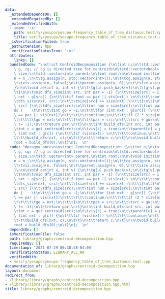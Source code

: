 ```yaml
---
data:
  _extendedDependsOn: []
  _extendedRequiredBy: []
  _extendedVerifiedWith:
  - icon: ':x:'
    path: verify/yosupo/yosupo-frequency_table_of_tree_distance.test.cpp
    title: verify/yosupo/yosupo-frequency_table_of_tree_distance.test.cpp
  _isVerificationFailed: true
  _pathExtension: hpp
  _verificationStatusIcon: ':x:'
  attributes:
    links: []
  bundledCode: "\nstruct CentroidDecomposition {\n\tint n;\n\tstd::vector<std::vector<int>>\
    \ g, cg; // cg is directed tree for centroids\n\tstd::vector<bool> vis;\n\tstd::vector<int>\
    \ size;\n\tstd::vector<int> parent;\n\tint root;\n\n\tvoid init(int n_) {\n\t\t\
    n = n_;\n\t\tg.assign(n, std::vector<int>());\n\t\tcg.assign(n, std::vector<int>());\n\
    \t\tvis.assign(n, false);\n\t\tparent.assign(n, 0);\n\t\tsize.assign(n, 0);\n\t\
    }\n\n\tvoid ae(int u, int v) {\n\t\tg[u].push_back(v);\n\t\tg[v].push_back(u);\n\
    \t}\n\n\tvoid dfs_size(int src, int par = -1) {\n\t\tsize[src] = 1;\n\t\tfor (int\
    \ nxt : g[src]) {\n\t\t\tif (nxt == par || vis[nxt]) \n\t\t\t\tcontinue;\n\t\t\
    \tdfs_size(nxt, src);\n\t\t\tsize[src] += size[nxt];\n\t\t}\n\t}\n\n\tint get_centroid(int\
    \ src) {\n\t\tdfs_size(src);\n\t\tint num = size[src];\n\t\tint par = -1;\n\t\t\
    do {    \t\n\t\t\tint go = -1;\n\t\t\tfor (int nxt : g[src]) {\n\t\t\t\tif (nxt\
    \ == par || vis[nxt])\n\t\t\t\t\tcontinue;\n\t\t\t\tif (2 * size[nxt] > num) \n\
    \t\t\t\t\tgo = nxt;\n\t\t\t}\n\t\t\tpar = src;\n\t\t\tsrc = go;\n\t\t} while (src\
    \ != -1);\n\t\treturn par;\n\t}\n\n\tint build_dfs(int src, int par = -1) {\n\t\
    \tint c = get_centroid(src);\n\t\tvis[c] = true;\n\t\tparent[c] = par;\n\t\tfor\
    \ (int nxt : g[c]) {\n\t\t\tif (vis[nxt]) \n\t\t\t\tcontinue;\n\t\t\tcg[c].push_back(nxt);\n\
    \t\t\tbuild_dfs(nxt, c);\n\t\t}\n\t\treturn c;\n\t}\n\n\tvoid build() {\n\t\t\
    root = build_dfs(0);\n\t}\n};  \n"
  code: "#pragma once\n\nstruct CentroidDecomposition {\n\tint n;\n\tstd::vector<std::vector<int>>\
    \ g, cg; // cg is directed tree for centroids\n\tstd::vector<bool> vis;\n\tstd::vector<int>\
    \ size;\n\tstd::vector<int> parent;\n\tint root;\n\n\tvoid init(int n_) {\n\t\t\
    n = n_;\n\t\tg.assign(n, std::vector<int>());\n\t\tcg.assign(n, std::vector<int>());\n\
    \t\tvis.assign(n, false);\n\t\tparent.assign(n, 0);\n\t\tsize.assign(n, 0);\n\t\
    }\n\n\tvoid ae(int u, int v) {\n\t\tg[u].push_back(v);\n\t\tg[v].push_back(u);\n\
    \t}\n\n\tvoid dfs_size(int src, int par = -1) {\n\t\tsize[src] = 1;\n\t\tfor (int\
    \ nxt : g[src]) {\n\t\t\tif (nxt == par || vis[nxt]) \n\t\t\t\tcontinue;\n\t\t\
    \tdfs_size(nxt, src);\n\t\t\tsize[src] += size[nxt];\n\t\t}\n\t}\n\n\tint get_centroid(int\
    \ src) {\n\t\tdfs_size(src);\n\t\tint num = size[src];\n\t\tint par = -1;\n\t\t\
    do {    \t\n\t\t\tint go = -1;\n\t\t\tfor (int nxt : g[src]) {\n\t\t\t\tif (nxt\
    \ == par || vis[nxt])\n\t\t\t\t\tcontinue;\n\t\t\t\tif (2 * size[nxt] > num) \n\
    \t\t\t\t\tgo = nxt;\n\t\t\t}\n\t\t\tpar = src;\n\t\t\tsrc = go;\n\t\t} while (src\
    \ != -1);\n\t\treturn par;\n\t}\n\n\tint build_dfs(int src, int par = -1) {\n\t\
    \tint c = get_centroid(src);\n\t\tvis[c] = true;\n\t\tparent[c] = par;\n\t\tfor\
    \ (int nxt : g[c]) {\n\t\t\tif (vis[nxt]) \n\t\t\t\tcontinue;\n\t\t\tcg[c].push_back(nxt);\n\
    \t\t\tbuild_dfs(nxt, c);\n\t\t}\n\t\treturn c;\n\t}\n\n\tvoid build() {\n\t\t\
    root = build_dfs(0);\n\t}\n};  \n"
  dependsOn: []
  isVerificationFile: false
  path: library/graphs/centroid-decomposition.hpp
  requiredBy: []
  timestamp: '2021-07-29 00:30:48-04:00'
  verificationStatus: LIBRARY_ALL_WA
  verifiedWith:
  - verify/yosupo/yosupo-frequency_table_of_tree_distance.test.cpp
documentation_of: library/graphs/centroid-decomposition.hpp
layout: document
redirect_from:
- /library/library/graphs/centroid-decomposition.hpp
- /library/library/graphs/centroid-decomposition.hpp.html
title: library/graphs/centroid-decomposition.hpp
---
```

